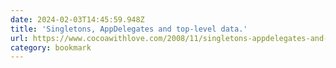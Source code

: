 ```yaml
---
date: 2024-02-03T14:45:59.948Z
title: 'Singletons, AppDelegates and top-level data.'
url: https://www.cocoawithlove.com/2008/11/singletons-appdelegates-and-top-level.html
category: bookmark
---
```

